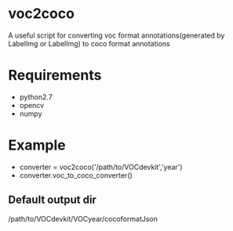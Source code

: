 # voc2coco
A useful script for converting voc format annotations(generated by LabelImg or LabelImg) to coco format annotations
# Requirements
* python2.7
* opencv
* numpy
# Example
* converter = voc2coco('/path/to/VOCdevkit','year')
* converter.voc_to_coco_converter()
## Default output dir
/path/to/VOCdevkit/VOCyear/cocoformatJson
